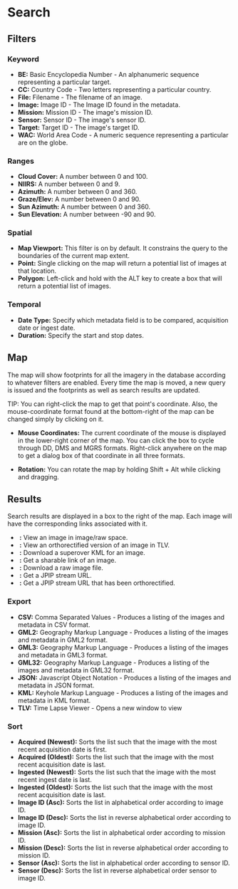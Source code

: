 # Search


## Filters
### Keyword
* **BE:**
Basic Encyclopedia Number - An alphanumeric sequence representing a particular target.
* **CC:**
Country Code - Two letters representing a particular country.
* **File:**
Filename - The filename of an image.
* **Image:**
Image ID - The Image ID found in the metadata.
* **Mission:**
Mission ID - The image's mission ID.
* **Sensor:**
Sensor ID - The image's sensor ID.
* **Target:**
Target ID - The image's target ID.
* **WAC:**
World Area Code - A numeric sequence representing a particular are on the globe.

### Ranges
* **Cloud Cover:**
A number between 0 and 100.
* **NIIRS:**
A number between 0 and 9.
* **Azimuth:**
A number between 0 and 360.
* **Graze/Elev:**
A number between 0 and 90.
* **Sun Azimuth:**
A number between 0 and 360.
* **Sun Elevation:**
A number between -90 and 90.

### Spatial
* **Map Viewport:**
This filter is on by default. It constrains the query to the boundaries of the current map extent.
* **Point:**
Single clicking on the map will return a potential list of images at that location.
* **Polygon:**
Left-click and hold with the ALT key to create a box that will return a potential list of images.

### Temporal
* **Date Type:**
Specify which metadata field is to be compared, acquisition date or ingest date.
* **Duration:**
Specify the start and stop dates.

## Map
The map will show footprints for all the imagery in the database according to whatever filters are enabled. Every time the map is moved, a new query is issued and the footprints as well as search results are updated.

TIP: You can right-click the map to get that point's coordinate. Also, the mouse-coordinate format found at the bottom-right of the map can be changed simply by clicking on it.

* **Mouse Coordinates:**
The current coordinate of the mouse is displayed in the lower-right corner of the map. You can click the box to cycle through DD, DMS and MGRS formats. Right-click anywhere on the map to get a dialog box of that coordinate in all three formats.

* **Rotation:**
You can rotate the map by holding Shift + Alt while clicking and dragging.

## Results
Search results are displayed in a box to the right of the map. Each image will have the corresponding links associated with it.

* **<span class="fa fa-desktop"></span>&nbsp;:**
View an image in image/raw space.
* **<span class="fa fa-history"></span>&nbsp;:**
View an orthorectified version of an image in TLV.
* **<span class="fa fa-map"></span>&nbsp;:**
Download a superover KML for an image.
* **<span class="fa fa-share-alt"></span>&nbsp;:**
Get a sharable link of an image.
* **<span class="fa fa-download"></span>&nbsp;:**
Download a raw image file.
* **<span class="fa fa-file-image-o"></span>&nbsp;:**
Get a JPIP stream URL.
* **<span class="fa fa-image"></span>&nbsp;:**
Get a JPIP stream URL that has been orthorectified.

### Export
* **CSV:**
Comma Separated Values - Produces a listing of the images and metadata in CSV format.
* **GML2:**
Geography Markup Language - Produces a listing of the images and metadata in GML2 format.
* **GML3:**
Geography Markup Language - Produces a listing of the images and metadata in GML3 format.
* **GML32:**
Geography Markup Language - Produces a listing of the images and metadata in GML32 format.
* **JSON:**
Javascript Object Notation - Produces a listing of the images and metadata in JSON format.
* **KML:**
Keyhole Markup Language - Produces a listing of the images and metadata in KML format.
* **TLV:**
Time Lapse Viewer - Opens a new window to view

### Sort
* **Acquired (Newest):**
Sorts the list such that the image with the most recent acquisition date is first.
* **Acquired (Oldest):**
Sorts the list such that the image with the most recent acquisition date is last.
* **Ingested (Newest):**
Sorts the list such that the image with the most recent ingest date is last.
* **Ingested (Oldest):**
Sorts the list such that the image with the most recent acquisition date is last.
* **Image ID (Asc):**
Sorts the list in alphabetical order according to image ID.
* **Image ID (Desc):**
Sorts the list in reverse alphabetical order according to image ID.
* **Mission (Asc):**
Sorts the list in alphabetical order according to mission ID.
* **Mission (Desc):**
Sorts the list in reverse alphabetical order according to mission ID.
* **Sensor (Asc):**
Sorts the list in alphabetical order according to sensor ID.
* **Sensor (Desc):**
Sorts the list in reverse alphabetical order sensor to image ID.
